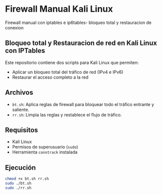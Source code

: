 # Firewall Manual Kali Linux
Firewall manual con iptables e ip6tables- bloqueo total y restauracion de conexion

## Bloqueo total y Restauracion de red en Kali Linux con IPTables

Este repositorio contiene dos scripts para Kali Linux que permiten:

- Aplicar un bloqueo total del tráfico de red (IPv4 e IPv6)
- Restaurar el acceso completo a la red

## Archivos

- `bt.sh`: Aplica reglas de firewall para bloquear todo el tráfico entrante y saliente.
- `rr.sh`: Limpia las reglas y restablece el flujo de tráfico.

## Requisitos

- Kali Linux
- Permisos de superusuario (`sudo`)
- Herramienta `conntrack` instalada

## Ejecución

```bash
chmod +x bt.sh rr.sh
sudo ./bt.sh
sudo ./rr.sh
